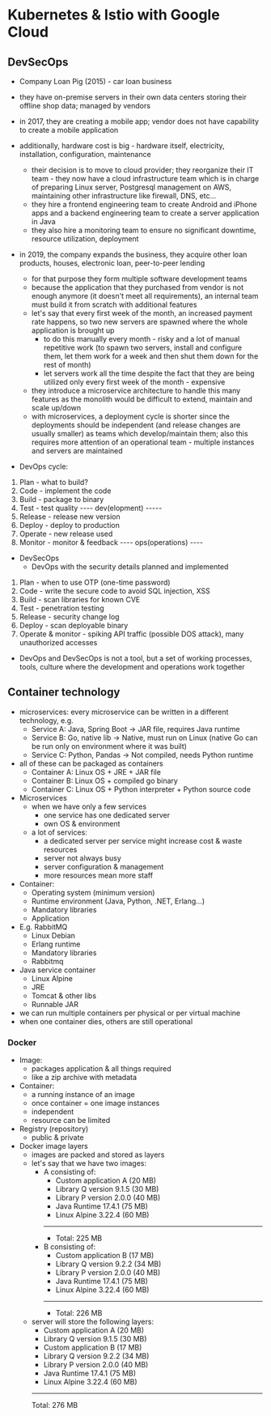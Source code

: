 # Kubernetes & Istio with Google Cloud

## DevSecOps

- Company Loan Pig (2015) - car loan business
- they have on-premise servers in their own data centers storing their offline shop data; managed by vendors
- in 2017, they are creating a mobile app; vendor does not have capability to create a mobile application
- additionally, hardware cost is big - hardware itself, electricity, installation, configuration, maintenance
  - their decision is to move to cloud provider; they reorganize their IT team - they now have a cloud infrastructure team which is in charge of preparing Linux server, Postgresql management on AWS, maintaining other infrastructure like firewall, DNS, etc...
  - they hire a frontend engineering team to create Android and iPhone apps and a backend engineering team to create a server application in Java
  - they also hire a monitoring team to ensure no significant downtime, resource utilization, deployment
- in 2019, the company expands the business, they acquire other loan products, houses, electronic loan, peer-to-peer lending

  - for that purpose they form multiple software development teams
  - because the application that they purchased from vendor is not enough anymore (it doesn't meet all requirements), an internal team must build it from scratch with additional features
  - let's say that every first week of the month, an increased payment rate happens, so two new servers are spawned where the whole application is brought up
    - to do this manually every month - risky and a lot of manual repetitive work (to spawn two servers, install and configure them, let them work for a week and then shut them down for the rest of month)
    - let servers work all the time despite the fact that they are being utilized only every first week of the month - expensive
  - they introduce a microservice architecture to handle this many features as the monolith would be difficult to extend, maintain and scale up/down
  - with microservices, a deployment cycle is shorter since the deployments should be independent (and release changes are usually smaller) as teams which develop/maintain them; also this requires more attention of an operational team - multiple instances and servers are maintained

- DevOps cycle:

1. Plan - what to build?
2. Code - implement the code
3. Build - package to binary
4. Test - test quality
   ---- dev(elopment) -----
5. Release - release new version
6. Deploy - deploy to production
7. Operate - new release used
8. Monitor - monitor & feedback
   ---- ops(operations) ----

- DevSecOps
  - DevOps with the security details planned and implemented

1. Plan - when to use OTP (one-time password)
2. Code - write the secure code to avoid SQL injection, XSS
3. Build - scan libraries for known CVE
4. Test - penetration testing
5. Release - security change log
6. Deploy - scan deployable binary
7. Operate & monitor - spiking API traffic (possible DOS attack), many unauthorized accesses

- DevOps and DevSecOps is not a tool, but a set of working processes, tools, culture where the development and operations work together

## Container technology

- microservices: every microservice can be written in a different technology, e.g.
  - Service A: Java, Spring Boot -> JAR file, requires Java runtime
  - Service B: Go, native lib -> Native, must run on Linux (native Go can be run only on environment where it was built)
  - Service C: Python, Pandas -> Not compiled, needs Python runtime
- all of these can be packaged as containers
  - Container A: Linux OS + JRE + JAR file
  - Container B: Linux OS + compiled go binary
  - Container C: Linux OS + Python interpreter + Python source code
- Microservices
  - when we have only a few services
    - one service has one dedicated server
    - own OS & environment
  - a lot of services:
    - a dedicated server per service might increase cost & waste resources
    - server not always busy
    - server configuration & management
    - more resources mean more staff
- Container:
  - Operating system (minimum version)
  - Runtime environment (Java, Python, .NET, Erlang...)
  - Mandatory libraries
  - Application
- E.g. RabbitMQ
  - Linux Debian
  - Erlang runtime
  - Mandatory libraries
  - Rabbitmq
- Java service container
  - Linux Alpine
  - JRE
  - Tomcat & other libs
  - Runnable JAR
- we can run multiple containers per physical or per virtual machine
- when one container dies, others are still operational

### Docker

- Image:
  - packages application & all things required
  - like a zip archive with metadata
- Container:
  - a running instance of an image
  - once container = one image instances
  - independent
  - resource can be limited
- Registry (repository)
  - public & private
- Docker image layers
  - images are packed and stored as layers
  - let's say that we have two images:
    - A consisting of:
      - Custom application A (20 MB)
      - Library Q version 9.1.5 (30 MB)
      - Library P version 2.0.0 (40 MB)
      - Java Runtime 17.4.1 (75 MB)
      - Linux Alpine 3.22.4 (60 MB)
      ***
      - Total: 225 MB
    - B consisting of:
      - Custom application B (17 MB)
      - Library Q version 9.2.2 (34 MB)
      - Library P version 2.0.0 (40 MB)
      - Java Runtime 17.4.1 (75 MB)
      - Linux Alpine 3.22.4 (60 MB)
      ***
      - Total: 226 MB
  - server will store the following layers:
    - Custom application A (20 MB)
    - Library Q version 9.1.5 (30 MB)
    - Custom application B (17 MB)
    - Library Q version 9.2.2 (34 MB)
    - Library P version 2.0.0 (40 MB)
    - Java Runtime 17.4.1 (75 MB)
    - Linux Alpine 3.22.4 (60 MB)
    ***
    Total: 276 MB
